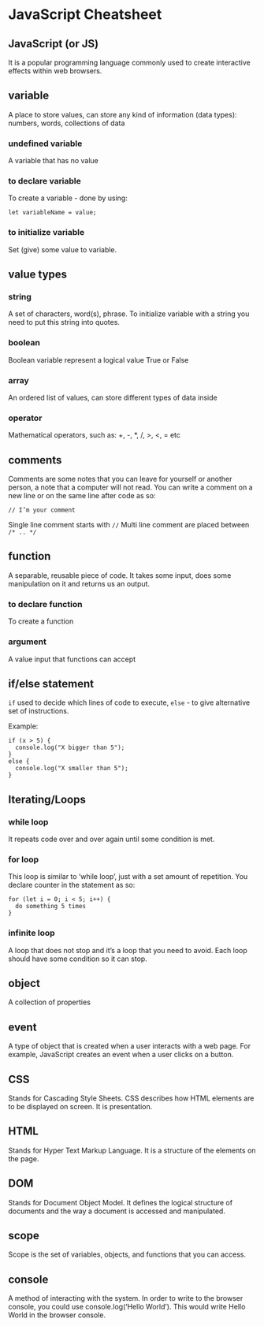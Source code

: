 # JavaScript Cheatsheet


## JavaScript (or JS)

It is a popular programming language commonly used to create interactive effects within web browsers.


## variable

A place to store values, can store any kind of information (data types): numbers, words, collections of data


### undefined variable

A variable that has no value

### to declare variable

To create a variable  - done by using: 

```
let variableName = value;
```


### to initialize variable

Set (give) some value to variable.

## value types

### string

A set of characters, word(s), phrase. To initialize variable with a string you need to put this string into quotes.

### boolean

Boolean variable represent a logical value True or False

### array

An ordered list of values, can store different types of data inside


### operator

Mathematical operators, such as: +, -, *, /, >, <, = etc


## comments

Comments are some notes that you can leave for yourself or another person, a note that a computer will not read. You can write a comment on a new line or on the same line after code as so:  

```
// I’m your comment
```
Single line comment starts with `//`
Multi line comment are placed between `/* .. */`


## function

A separable, reusable piece of code. It takes some input, does some manipulation on it and returns us an output.


### to declare function

To create a function

### argument

A value input that functions can accept


## if/else statement

`if` used to decide which lines of code to execute, `else` - to give alternative set of instructions. 

Example: 

```
if (x > 5) {
  console.log("X bigger than 5");
}
else {
  console.log("X smaller than 5");
}
```

## Iterating/Loops

### while loop

It repeats code over and over again until some condition is met.


### for loop

This loop is similar to ‘while loop’, just with a set amount of repetition. You declare counter in the statement as so: 

```
for (let i = 0; i < 5; i++) {
  do something 5 times
}
```


### infinite loop

A loop that does not stop and it’s a loop that you need to avoid. Each loop should have some condition so it can stop.


## object

A collection of properties


## event

A type of object that is created when a user interacts with a web page. For example, JavaScript creates an event when a user clicks on a button.


## CSS

Stands for Cascading Style Sheets. CSS describes how HTML elements are to be displayed on screen. It is presentation.


## HTML

Stands for Hyper Text Markup Language. It is a structure of the elements on the page.


## DOM

Stands for Document Object Model. It defines the logical structure of documents and the way a document is accessed and manipulated.


## scope

Scope is the set of variables, objects, and functions that you can access.


## console

 A method of interacting with the system. In order to write to the browser console, you could use console.log(‘Hello World’). This would write Hello World in the browser console.
